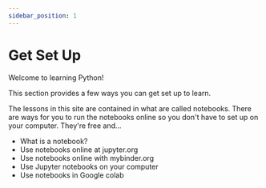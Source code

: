 ```yaml
---
sidebar_position: 1
---
```


# Get Set Up

Welcome to learning Python!

This section provides a few ways you can get set up to learn.

The lessons in this site are contained in what are called notebooks. There are ways for you to run the notebooks online so you don't have to set up on your computer. They're free and...

- What is a notebook?
- Use notebooks online at jupyter.org
- Use notebooks online with mybinder.org
- Use Jupyter notebooks on your computer
- Use notebooks in Google colab

